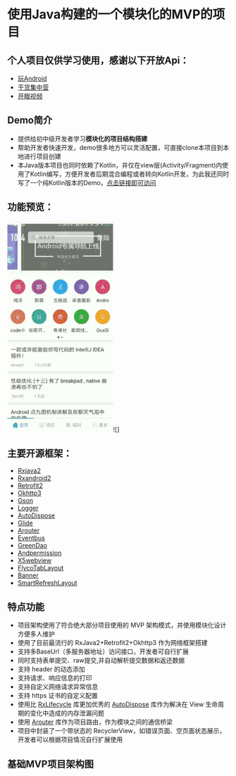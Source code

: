 # 使用Java构建的一个模块化的MVP的项目

## 个人项目仅供学习使用，感谢以下开放Api：
- [玩Android](https://www.wanandroid.com/blog/show/2)
- [干货集中营](http://gank.io/api)
- [开眼视频](https://github.com/tonycheng93/Eyepetizer/blob/master/doc/%E5%BC%80%E7%9C%BC%E8%A7%86%E9%A2%91API%E6%96%87%E6%A1%A3.md)
## Demo简介
- 提供给初中级开发者学习**模块化的项目结构搭建**
- 帮助开发者快速开发，demo很多地方可以灵活配置，可直接clone本项目到本地进行项目创建 
- 本Java版本项目也同时依赖了Kotlin，并仅在view层(Activity/Fragment)内使用了Kotlin编写，方便开发者后期混合编程或者转向Kotlin开发，为此我还同时写了一个纯Kotlin版本的Demo，[点击链接即可访问](https://github.com/AnthonyCoder/MvpForKotlin)
## 功能预览：

![](https://github.com/AnthonyCoder/MvpForJava/blob/master/gif/gifhome_320x640_13s.gif)![]

## 主要开源框架：
- [Rxjava2](https://github.com/ReactiveX/RxJava/tree/2.x)
- [Rxandroid2](https://github.com/ReactiveX/RxAndroid)
- [Retrofit2](https://github.com/square/retrofit)
- [Okhttp3](https://github.com/square/okhttp)
- [Gson](https://github.com/google/gson)
- [Logger](https://github.com/orhanobut/logger)
- [AutoDispose](https://github.com/uber/AutoDispose)
- [Glide](https://github.com/bumptech/glide)
- [Arouter](https://github.com/alibaba/ARouter/blob/master/README_CN.md)
- [Eventbus](https://github.com/greenrobot/EventBus)
- [GreenDao](https://github.com/greenrobot/greenDAO)
- [Andpermission](https://github.com/yanzhenjie/AndPermission)
- [X5webview](https://x5.tencent.com/)
- [FlycoTabLayout](https://github.com/H07000223/FlycoTabLayout)
- [Banner](https://github.com/youth5201314/banner)
- [SmartRefreshLayout](https://github.com/scwang90/SmartRefreshLayout)

## 特点功能
- 项目架构使用了符合绝大部分项目使用的 MVP 架构模式，并使用模块化设计方便多人维护
- 使用了目前最流行的 RxJava2+Retrofit2+Okhttp3 作为网络框架搭建
- 支持多BaseUrl（多服务器地址）访问接口，开发者可自行扩展
- 同时支持表单提交、raw提交,并自动解析提交数据和返还数据
- 支持 header 的动态添加
- 支持请求、响应信息的打印
- 支持自定义网络请求异常信息
- 支持 https 证书的自定义配置
- 使用比 [RxLifecycle](https://github.com/trello/RxLifecycle) 库更加优秀的 [AutoDispose](https://github.com/uber/AutoDispose) 库作为解决在 View 生命周期的变化中造成的内存泄漏问题
- 使用 [Arouter](https://github.com/alibaba/ARouter/blob/master/README_CN.md) 库作为项目路由，作为模块之间的通信桥梁
- 项目中封装了一个带状态的 RecyclerView，如错误页面、空页面状态展示，开发者可以根据项目情况自行扩展使用

## 基础MVP项目架构图




